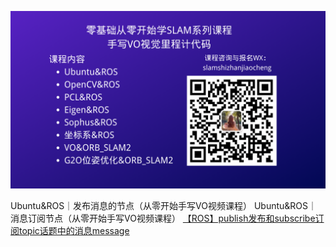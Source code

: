 ![](./2_opencv&ros/a_opencv_cvmat/小秋SLAM实战教程.png)

Ubuntu&ROS｜发布消息的节点（从零开始手写VO视频课程）
Ubuntu&ROS｜消息订阅节点（从零开始手写VO视频课程）
[【ROS】publish发布和subscribe订阅topic话题中的消息message](https://chunqiushenye.blog.csdn.net/article/details/108120269)

